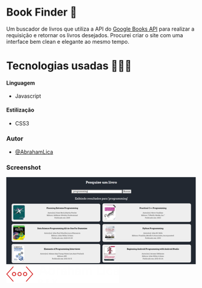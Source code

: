 
# Book Finder 📘

Um buscador de livros que utiliza a API do [Google Books API](https://developers.google.com/books?hl=pt-br) para realizar a requisição e retornar os livros desejados. Procurei criar o site com uma interface bem clean e elegante ao mesmo tempo.

# Tecnologias usadas 👨🏻‍💻

#### Linguagem
- Javascript

#### Estilização
- CSS3



### Autor

- [@AbrahamLica](https://www.github.com/AbrahamLica)  


<h3>Screenshot</h3>
<img src="/imgs/screenshot.png">


<img src="/imgs/meu-logo-branco.png" width='300px'>



